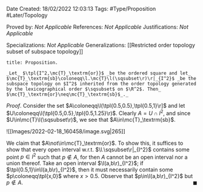 <div class="topSpace"></div>

Date Created: 18/02/2022 12:03:13
Tags: #Type/Proposition #Later/Topology

Proved by: _Not Applicable_
References: _Not Applicable_
Justifications: _Not Applicable_

Specializations: _Not Applicable_
Generalizations: [[Restricted order topology subset of subspace topology]]

``` ad-Proposition
title: Proposition.

_Let_ $\tpl{I^2,\mc{T}_\textrm{or}}$ _be the ordered square and let_ $\mc{T}_\textrm{sb}\coloneqq\l.\mc{T}\l(\sqsubset\r)\r|_{I^2}$ _be the subspace topology on $I^2$ inherited from the order topology generated by the lexicographical order $\sqsubset$ on $\R^2$. Then_ $\mc{T}_\textrm{or}\neq\mc{T}_\textrm{sb}$_._

```

_Proof_. Consider the set $A\coloneqq\l(\tpl{0.5,0.5},\tpl{0.5,1}\r]$ and let $U\coloneqq\l(\tpl{0.5,0.5},\tpl{0.5,1.25}\r)$. Clearly $A=U\cap I^2$, and since $U\in\mc{T}\l(\sqsubset\r)$, we see that $A\in\mc{T}_\textrm{sb}$.

![[Images/2022-02-18_160458/image.svg|265]]

We claim that $A\not\in\mc{T}_\textrm{or}$. To show this, it suffices to show that every open interval w.r.t. $\l.\sqsubset\r|_{I^2}$ contains some point $p\in I^2$ such that $p\not\in A$, for then $A$ cannot be an open interval nor a union thereof. Take an open interval $\l(a,b\r)_{I^2}$; if $\tpl{0.5,1}\in\l(a,b\r)_{I^2}$, then it must necessarily contain some $p\coloneqq\tpl{x,0}$ where $x>0.5$. Observe that $p\in\l(a,b\r)_{I^2}$ but $p\not\in A$.<span style="float:right;">$\blacksquare$</span>
